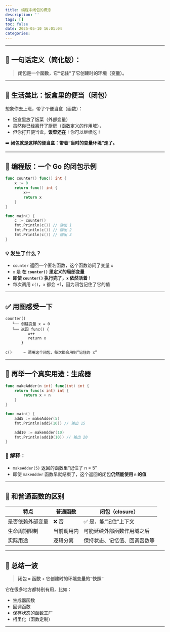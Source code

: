 ```yaml
---
title: 编程中闭包的概念
description: ''
tags: []
toc: false
date: 2025-05-10 16:01:04
categories:
---
```


---

## 🧠 一句话定义（简化版）：

> **闭包是一个函数，它“记住”了它创建时的环境（变量）。**

---

## 🍱 生活类比：饭盒里的便当（闭包）

想象你去上班，带了个便当盒（函数）：

* 饭盒里放了饭菜（外部变量）
* 虽然你已经离开了厨房（函数定义的作用域），
* 但你打开便当盒，**饭菜还在**！你可以继续吃！

➡️ **闭包就是这样的便当盒：带着“当时的变量环境”走了。**

---

## 🧪 编程版：一个 Go 的闭包示例

```go
func counter() func() int {
    x := 0
    return func() int {
        x++
        return x
    }
}

func main() {
    c := counter()
    fmt.Println(c()) // 输出 1
    fmt.Println(c()) // 输出 2
    fmt.Println(c()) // 输出 3
}
```

### 💡 发生了什么？

* `counter` 返回一个匿名函数，这个函数访问了变量 `x`
* `x` 是 **在 `counter()` 里定义的局部变量**
* **即使 `counter()` 执行完了，`x` 依然活着**！
* 每次调用 `c()`，`x` 都会 +1，因为闭包记住了它的值

---

## ✅ 用图感受一下

```text
counter()
   └── 创建变量 x = 0
   └── 返回 func() {
          x++
          return x
       }

c()     ← 调用这个闭包，每次都会用到“记住的 x”
```

---

## 🧩 再举一个真实用途：生成器

```go
func makeAdder(n int) func(int) int {
    return func(x int) int {
        return x + n
    }
}

func main() {
    add5 := makeAdder(5)
    fmt.Println(add5(10)) // 输出 15

    add10 := makeAdder(10)
    fmt.Println(add10(10)) // 输出 20
}
```

### 🧠 解释：

* `makeAdder(5)` 返回的函数里“记住了 n = 5”
* 即使 `makeAdder` 函数早就结束了，这个返回的闭包**仍然能使用 `n` 的值**

---

## 🧾 和普通函数的区别

| 特点       | 普通函数  | 闭包（closure）    |
| -------- | ----- | -------------- |
| 是否依赖外部变量 | ❌ 否   | ✅ 是，能“记住”上下文   |
| 生命周期限制   | 当前调用内 | 可能延续外部函数作用域之后  |
| 实际用途     | 逻辑分离  | 保持状态、记忆值、回调函数等 |

---

## 🏁 总结一波

> **闭包 = 函数 + 它创建时的环境变量的“快照”**

它在很多地方都特别有用，比如：

* 生成器函数
* 回调函数
* 保存状态的函数工厂
* 柯里化（函数定制）

---

